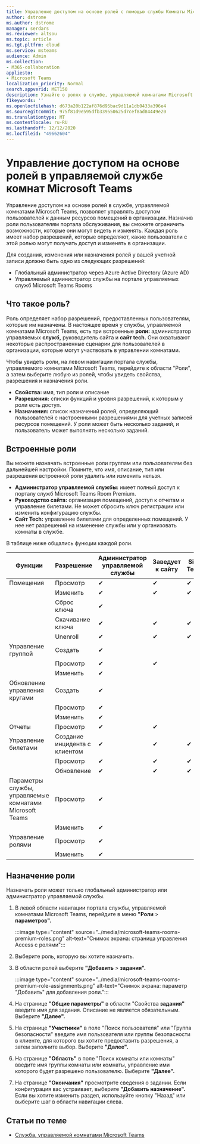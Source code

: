 ```yaml
---
title: Управление доступом на основе ролей с помощью службы Комнаты Microsoft Teams Premium
author: dstrome
ms.author: dstrome
manager: serdars
ms.reviewer: altsou
ms.topic: article
ms.tgt.pltfrm: cloud
ms.service: msteams
audience: Admin
ms.collection:
- M365-collaboration
appliesto:
- Microsoft Teams
localization_priority: Normal
search.appverid: MET150
description: Узнайте о ролях в службе, управляемой комнатами Microsoft Teams.
f1keywords: ''
ms.openlocfilehash: d673a20b122af876d95bac9d11a1db0433a396e4
ms.sourcegitcommit: 975f81d9e595dfb339550625d7cef8ad84449e20
ms.translationtype: MT
ms.contentlocale: ru-RU
ms.lasthandoff: 12/12/2020
ms.locfileid: "49662604"
---
```

# <a name="role-based-access-control-with-the-microsoft-teams-rooms-managed-service"></a>Управление доступом на основе ролей в управляемой службе комнат Microsoft Teams

Управление доступом на основе ролей в службе, управляемой комнатами Microsoft Teams, позволяет управлять доступом пользователей к данным ресурсов помещений в организации. Назначив роли пользователям портала обслуживания, вы сможете ограничить возможности, которые они могут видеть и изменять. Каждая роль имеет набор разрешений, которые определяют, какие пользователи с этой ролью могут получать доступ и изменять в организации.

Для создания, изменения или назначения ролей у вашей учетной записи должно быть одно из следующих разрешений:

- Глобальный администратор через Azure Active Directory (Azure AD)
- Управляемый администратор службы на портале управляемых служб Microsoft Teams Rooms

## <a name="what-is-a-role"></a>Что такое роль?

Роль определяет набор разрешений, предоставленных пользователям, которые им назначены. В настоящее время у службы, управляемой комнатами Microsoft Teams, есть три встроенные **роли:** администратор управляемых **служб,** руководитель сайта и **сайт tech.** Они охватывают некоторые распространенные сценарии для пользователей в организации, которые могут участвовать в управлении комнатами.

Чтобы увидеть роли, на левом навигации портала службы, управляемого комнатами Microsoft Teams, перейдите к области "Роли", а затем выберите любую из ролей, чтобы увидеть свойства, разрешения и назначения роли.  

- **Свойства:** имя, тип роли и описание
- **Разрешения:** списки функций и уровня разрешений, к которым у роли есть доступ.
- **Назначения:** список назначений ролей, определяющий пользователей с настроенными разрешениями для учетных записей ресурсов помещений. У роли может быть несколько заданий, и пользователь может выполнять несколько заданий.

## <a name="built-in-roles"></a>Встроенные роли

Вы можете назначать встроенные роли группам или пользователям без дальнейшей настройки. Помните, что имя, описание, тип или разрешения встроенной роли удалить или изменить нельзя.

- **Администратор управляемой службы:** имеет полный доступ к порталу служб Microsoft Teams Room Premium.
- **Руководство сайта:** организация помещений, доступ к отчетам и управление билетами. Не может сбросить ключ регистрации или изменить конфигурацию службы.  
- **Сайт Tech:** управление билетами для определенных помещений. У нее нет разрешений на изменение службы или у организовать комнаты в службе.

В таблице ниже общались функции каждой роли.

|Функции |Разрешение |Администратор управляемой службы  |Заведует к сайту  |Site Tech  |
|---------|---------|---------|---------|---------|
|Помещения     |Просмотр        |&#10004;           |&#10004;           |&#10004;  |
|    |Изменить         |&#10004;           |&#10004;           |&#10004; |
|    |Сброс ключа         |&#10004;           |         ||
|    |Скачивание ключа         |&#10004;           |&#10004;          |&#10004; |
|    |Unenroll         |&#10004;           |&#10004;           |&#10004; |
|Управление группой   |Создать         |&#10004;           |           ||
|    |Просмотр       |&#10004;          |&#10004;           ||
|    |Изменить         |&#10004;           |           ||
|Обновление управления кругами    |Создать         |&#10004;           |           ||
|    |Просмотр         |&#10004;           |           ||
|    |Изменить         |&#10004;           |           ||
|Отчеты   |Просмотр        |&#10004;           |&#10004;           ||
|Управление билетами   |Создание инцидента с клиентом         |&#10004;           |&#10004;           |&#10004;  |
|    |Просмотр         |&#10004;           |&#10004;           |&#10004;  |
|    |Обновление         |&#10004;           |&#10004;           |&#10004;  |
|Параметры службы, управляемые комнатами Microsoft Teams    |Просмотр         |&#10004;           |         ||
|    |Изменить        |&#10004;           |         ||
|Управление ролями    |Просмотр         |&#10004;           |         ||
|    |Изменить         |&#10004;           |         ||

## <a name="assign-a-role"></a>Назначение роли

Назначать роли может только глобальный администратор или администратор управляемой службы.

1. В левой области навигации портала службы, управляемой комнатами Microsoft Teams, перейдите в меню **"Роли**  >  **параметров".**

    :::image type="content" source="../media/microsoft-teams-rooms-premium-roles.png" alt-text="Снимок экрана: страница управления Access с ролями":::

2. Выберите роль, которую вы хотите назначить.
3. В области ролей выберите **"Добавить**  >  **задания".**

    :::image type="content" source="../media/microsoft-teams-rooms-premium-role-assignments.png" alt-text="Снимок экрана: параметр "Добавить" для добавления роли.":::

4. На странице **"Общие параметры"** в области "Свойства **задания"** введите имя для задания. Описание не является обязательным. Выберите **"Далее".**
5. На странице **"Участники"** в поле "Поиск пользователя" или "Группа безопасности" введите имя пользователя или группы безопасности в клиенте, для которого вы хотите предоставить разрешения, а затем заполните выбор.  Выберите **"Далее".** 
6. На странице **"Область"** в поле "Поиск комнаты или комнаты" введите имя группы комнаты или комнаты, управление ими которого будет разрешено пользователю.  Выберите **"Далее".**
7. На странице **"Окончания"** просмотрите сведения о задании. Если конфигурация вас устраивает, выберите **"Добавить назначение".** Если вы хотите изменить раздел,  используйте кнопку "Назад" или выберите шаг в области навигации слева.  

## <a name="related-topics"></a>Статьи по теме

- [Служба, управляемой комнатами Microsoft Teams](microsoft-teams-rooms-premium.md)

